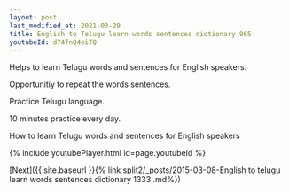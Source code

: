 ```yaml
---
layout: post
last_modified_at: 2021-03-29
title: English to Telugu learn words sentences dictionary 965 
youtubeId: d74fnQ4oiTQ
---
```

 
 
Helps to learn Telugu words and sentences for English speakers.

Opportunitiy to repeat the words sentences. 

Practice Telugu language. 
 
10 minutes practice every day. 
 
How to learn Telugu words and sentences for English speakers 
 
{% include youtubePlayer.html id=page.youtubeId %}
 
 
[Next]({{ site.baseurl }}{% link  split2/_posts/2015-03-08-English to telugu learn words sentences dictionary 1333 .md%})
 
